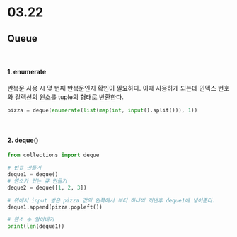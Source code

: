 # 03.22

## Queue

<br>

#### 1. enumerate

반복문 사용 시 몇 번째 반복문인지 확인이 필요하다. 이때 사용하게 되는데 인덱스 번호와 컬렉션의 원소를 tuple의 형태로 반환한다. 

```python
pizza = deque(enumerate(list(map(int, input().split())), 1))
```

<br>

#### 2. deque()

```python
from collections import deque

# 빈큐 만들기
deque1 = deque()
# 원소가 있는 큐 만들기
deque2 = deque([1, 2, 3])

# 위에서 input 받은 pizza 값의 왼쪽에서 부터 하나씩 꺼낸후 deque1에 넣어준다.
deque1.append(pizza.popleft())

# 원소 수 알아내기
print(len(deque1))
```

